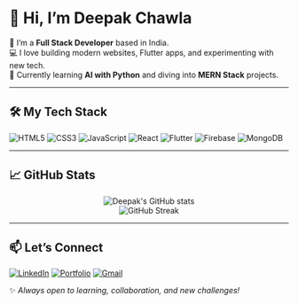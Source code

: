 <!--
**deepak-j5/deepak-j5** is a ✨ _special_ ✨ repository because its `README.md` (this file) appears on your GitHub profile.

Here are some ideas to get you started:

- 🔭 I’m currently working on ...
- 🌱 I’m currently learning ...
- 👯 I’m looking to collaborate on ...
- 🤔 I’m looking for help with ...
- 💬 Ask me about ...
- 📫 How to reach me: ...
- 😄 Pronouns: ...
- ⚡ Fun fact: ...
-->

# 👋 Hi, I’m Deepak Chawla

🚀 I’m a **Full Stack Developer** based in India.<br>
💻 I love building modern websites, Flutter apps, and experimenting with new tech.<br>
🌱 Currently learning **AI with Python** and diving into **MERN Stack** projects.<br>

---

## 🛠️ My Tech Stack

![HTML5](https://img.shields.io/badge/-HTML5-E34F26?logo=html5&logoColor=fff&style=flat)
![CSS3](https://img.shields.io/badge/-CSS3-1572B6?logo=css3&logoColor=fff&style=flat)
![JavaScript](https://img.shields.io/badge/-JavaScript-F7DF1E?logo=javascript&logoColor=000&style=flat)
![React](https://img.shields.io/badge/-React-61DAFB?logo=react&logoColor=000&style=flat)
![Flutter](https://img.shields.io/badge/-Flutter-02569B?logo=flutter&logoColor=fff&style=flat)
![Firebase](https://img.shields.io/badge/-Firebase-FFCA28?logo=firebase&logoColor=000&style=flat)
![MongoDB](https://img.shields.io/badge/-MongoDB-47A248?logo=mongodb&logoColor=fff&style=flat)

---

## 📈 GitHub Stats

<p align="center">
  <img src="https://github-readme-stats.vercel.app/api?username=deepak-j5&show_icons=true&theme=tokyonight" alt="Deepak's GitHub stats" />
  <br/>
  <img src="https://streak-stats.demolab.com?user=deepak-j5&theme=tokyonight&hide_border=false" alt="GitHub Streak" />
</p>

---

## 📫 Let’s Connect

[![LinkedIn](https://img.shields.io/badge/-LinkedIn-0077B5?logo=linkedin&logoColor=white&style=flat)](https://www.linkedin.com/in/deepak-chawla-8ab396280/)
[![Portfolio](https://img.shields.io/badge/-Portfolio-FF5722?logo=google-chrome&logoColor=white&style=flat)](https://deepak-chawla.com/)
[![Gmail](https://img.shields.io/badge/-Gmail-D14836?logo=gmail&logoColor=white&style=flat)](mailto:chawla.j5.dc@gmail.com)

✨ *Always open to learning, collaboration, and new challenges!*
